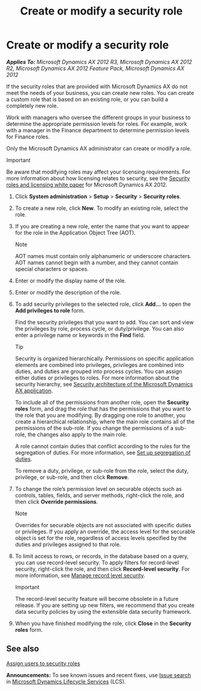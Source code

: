 ﻿---
title: Create or modify a security role
TOCTitle: Create or modify a security role
ms:assetid: 69f36fc7-9792-410f-9f75-5a3cb74ab97c
ms:mtpsurl: https://technet.microsoft.com/en-us/library/Gg731823(v=AX.60)
ms:contentKeyID: 35132671
ms.date: 04/18/2014
mtps_version: v=AX.60
---

# Create or modify a security role 


_**Applies To:** Microsoft Dynamics AX 2012 R3, Microsoft Dynamics AX 2012 R2, Microsoft Dynamics AX 2012 Feature Pack, Microsoft Dynamics AX 2012_

If the security roles that are provided with Microsoft Dynamics AX do not meet the needs of your business, you can create new roles. You can create a custom role that is based on an existing role, or you can build a completely new role.

Work with managers who oversee the different groups in your business to determine the appropriate permission levels for roles. For example, work with a manager in the Finance department to determine permission levels for Finance roles.

Only the Microsoft Dynamics AX administrator can create or modify a role.


> [!IMPORTANT]
> <P>Be aware that modifying roles may affect your licensing requirements. For more information about how licensing relates to security, see the <A href="http://go.microsoft.com/fwlink/?linkid=228370">Security roles and licensing white paper</A> for Microsoft Dynamics AX 2012.</P>



1.  Click **System administration** \> **Setup** \> **Security** \> **Security roles**.

2.  To create a new role, click **New**. To modify an existing role, select the role.

3.  If you are creating a new role, enter the name that you want to appear for the role in the Application Object Tree (AOT).
    

    > [!NOTE]
    > <P>AOT names must contain only alphanumeric or underscore characters. AOT names cannot begin with a number, and they cannot contain special characters or spaces.</P>



4.  Enter or modify the display name of the role.

5.  Enter or modify the description of the role.

6.  To add security privileges to the selected role, click **Add...** to open the **Add privileges to role** form.
    
    Find the security privileges that you want to add. You can sort and view the privileges by role, process cycle, or duty/privilege. You can also enter a privilege name or keywords in the **Find** field.
    

    > [!TIP]
    > <P>Security is organized hierarchically. Permissions on specific application elements are combined into privileges, privileges are combined into duties, and duties are grouped into process cycles. You can assign either duties or privileges to roles. For more information about the security hierarchy, see <A href="security-architecture-of-the-microsoft-dynamics-ax-application.md">Security architecture of the Microsoft Dynamics AX application</A>.</P>

    
    To include all of the permissions from another role, open the **Security roles** form, and drag the role that has the permissions that you want to the role that you are modifying. By dragging one role to another, you create a hierarchical relationship, where the main role contains all of the permissions of the sub-role. If you change the permissions of a sub-role, the changes also apply to the main role.
    
    A role cannot contain duties that conflict according to the rules for the segregation of duties. For more information, see [Set up segregation of duties](set-up-segregation-of-duties.md).
    
    To remove a duty, privilege, or sub-role from the role, select the duty, privilege, or sub-role, and then click **Remove**.

7.  To change the role’s permission level on securable objects such as controls, tables, fields, and server methods, right-click the role, and then click **Override permissions**.
    

    > [!NOTE]
    > <P>Overrides for securable objects are not associated with specific duties or privileges. If you apply an override, the access level for the securable object is set for the role, regardless of access levels specified by the duties and privileges assigned to that role.</P>



8.  To limit access to rows, or records, in the database based on a query, you can use record-level security. To apply filters for record-level security, right-click the role, and then click **Record-level security**. For more information, see [Manage record level security](manage-record-level-security.md).
    

    > [!IMPORTANT]
    > <P>The record-level security feature will become obsolete in a future release. If you are setting up new filters, we recommend that you create data security policies by using the extensible data security framework.</P>



9.  When you have finished modifying the role, click **Close** in the **Security roles** form.

## See also

[Assign users to security roles](assign-users-to-security-roles.md)

  
**Announcements:** To see known issues and recent fixes, use [Issue search](http://go.microsoft.com/fwlink/?linkid=389258) in [Microsoft Dynamics Lifecycle Services](http://go.microsoft.com/fwlink/?linkid=306505) (LCS).

